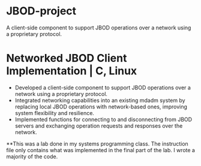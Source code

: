 # JBOD-project
A client-side component to support JBOD operations over a network using a proprietary protocol.

# Networked JBOD Client Implementation | C, Linux
- Developed a client-side component to support JBOD operations over a network using a proprietary protocol.
- Integrated networking capabilities into an existing mdadm system by replacing local JBOD operations with network-based ones, improving system flexibility and resilience.
- Implemented functions for connecting to and disconnecting from JBOD servers and exchanging operation requests and responses over the network.

**This was a lab done in my systems programming class. The instruction file only contains what was implemented in the final part of the lab. I wrote a majority of the code.
